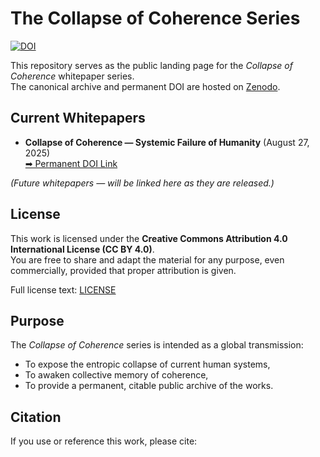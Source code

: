 # The Collapse of Coherence Series

[![DOI](https://zenodo.org/badge/DOI/10.5281/zenodo.16966863.svg)](https://doi.org/10.5281/zenodo.16966863)

This repository serves as the public landing page for the *Collapse of Coherence* whitepaper series.  
The canonical archive and permanent DOI are hosted on [Zenodo](https://doi.org/10.5281/zenodo.16966863).


## Current Whitepapers

- **Collapse of Coherence — Systemic Failure of Humanity** (August 27, 2025)  
  [➡ Permanent DOI Link](https://doi.org/10.5281/zenodo.16966863)

*(Future whitepapers — will be linked here as they are released.)*



## License

This work is licensed under the **Creative Commons Attribution 4.0 International License (CC BY 4.0)**.  
You are free to share and adapt the material for any purpose, even commercially, provided that proper attribution is given.  

Full license text: [LICENSE](LICENSE)



## Purpose

The *Collapse of Coherence* series is intended as a global transmission:  
- To expose the entropic collapse of current human systems,  
- To awaken collective memory of coherence,  
- To provide a permanent, citable public archive of the works.  



## Citation

If you use or reference this work, please cite:
